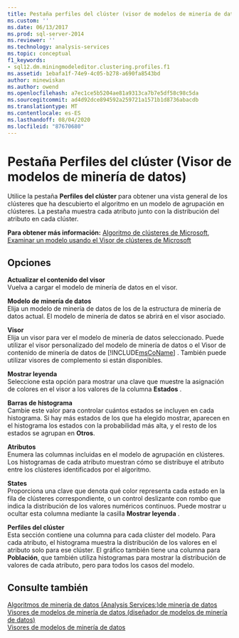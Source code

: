 ```yaml
---
title: Pestaña perfiles del clúster (visor de modelos de minería de datos) | Microsoft Docs
ms.custom: ''
ms.date: 06/13/2017
ms.prod: sql-server-2014
ms.reviewer: ''
ms.technology: analysis-services
ms.topic: conceptual
f1_keywords:
- sql12.dm.miningmodeleditor.clustering.profiles.f1
ms.assetid: 1ebafa1f-74e9-4c05-b278-a690fa8543bd
author: minewiskan
ms.author: owend
ms.openlocfilehash: a7ec1ce5b5204ae81a9313ca7b7e5df58c98c5da
ms.sourcegitcommit: ad4d92dce894592a259721a1571b1d8736abacdb
ms.translationtype: MT
ms.contentlocale: es-ES
ms.lasthandoff: 08/04/2020
ms.locfileid: "87670680"
---
```

# <a name="cluster-profiles-tab-mining-model-viewer"></a>Pestaña Perfiles del clúster (Visor de modelos de minería de datos)
  Utilice la pestaña **Perfiles del clúster** para obtener una vista general de los clústeres que ha descubierto el algoritmo en un modelo de agrupación en clústeres. La pestaña muestra cada atributo junto con la distribución del atributo en cada clúster.  
  
 **Para obtener más información:** [Algoritmo de clústeres de Microsoft](data-mining/microsoft-clustering-algorithm.md), [Examinar un modelo usando el Visor de clústeres de Microsoft](data-mining/browse-a-model-using-the-microsoft-cluster-viewer.md)  
  
## <a name="options"></a>Opciones  
 **Actualizar el contenido del visor**  
 Vuelva a cargar el modelo de minería de datos en el visor.  
  
 **Modelo de minería de datos**  
 Elija un modelo de minería de datos de los de la estructura de minería de datos actual. El modelo de minería de datos se abrirá en el visor asociado.  
  
 **Visor**  
 Elija un visor para ver el modelo de minería de datos seleccionado. Puede utilizar el visor personalizado del modelo de minería de datos o el Visor de contenido de minería de datos de [!INCLUDE[msCoName](../includes/msconame-md.md)] . También puede utilizar visores de complemento si están disponibles.  
  
 **Mostrar leyenda**  
 Seleccione esta opción para mostrar una clave que muestre la asignación de colores en el visor a los valores de la columna **Estados** .  
  
 **Barras de histograma**  
 Cambie este valor para controlar cuántos estados se incluyen en cada histograma. Si hay más estados de los que ha elegido mostrar, aparecen en el histograma los estados con la probabilidad más alta, y el resto de los estados se agrupan en **Otros**.  
  
 **Atributos**  
 Enumera las columnas incluidas en el modelo de agrupación en clústeres. Los histogramas de cada atributo muestran cómo se distribuye el atributo entre los clústeres identificados por el algoritmo.  
  
 **States**  
 Proporciona una clave que denota qué color representa cada estado en la fila de clústeres correspondiente, o un control deslizante con rombo que indica la distribución de los valores numéricos continuos. Puede mostrar u ocultar esta columna mediante la casilla **Mostrar leyenda** .  
  
 **Perfiles del clúster**  
 Esta sección contiene una columna para cada clúster del modelo. Para cada atributo, el histograma muestra la distribución de los valores en el atributo solo para ese clúster. El gráfico también tiene una columna para **Población**, que también utiliza histogramas para mostrar la distribución de valores de cada atributo, pero para todos los casos del modelo.  
  
## <a name="see-also"></a>Consulte también  
 [Algoritmos de minería de datos &#40;Analysis Services:&#41;de minería de datos](data-mining/data-mining-algorithms-analysis-services-data-mining.md)   
 [Visores de modelos de minería de datos &#40;diseñador de modelos de minería de datos&#41;](mining-model-viewers-data-mining-model-designer.md)   
 [Visores de modelos de minería de datos](data-mining/data-mining-model-viewers.md)  
  
  
